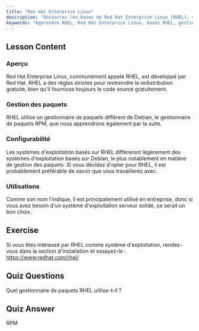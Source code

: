 ```yaml
---
title: "Red Hat Enterprise Linux"
description: "Découvrez les bases de Red Hat Enterprise Linux (RHEL), son gestionnaire de paquets RPM et ses utilisations en entreprise. Comprenez les principales différences et avantages de RHEL."
keywords: "Apprendre RHEL, Red Hat Enterprise Linux, bases RHEL, gestionnaire de paquets RPM, OS serveur Linux, RHEL débutant, guide RHEL"
---
```


## Lesson Content

### Aperçu

Red Hat Enterprise Linux, communément appelé RHEL, est développé par Red Hat. RHEL a des règles strictes pour restreindre la redistribution gratuite, bien qu'il fournisse toujours le code source gratuitement.

### Gestion des paquets

RHEL utilise un gestionnaire de paquets différent de Debian, le gestionnaire de paquets RPM, que nous apprendrons également par la suite.

### Configurabilité

Les systèmes d'exploitation basés sur RHEL différeront légèrement des systèmes d'exploitation basés sur Debian, le plus notablement en matière de gestion des paquets. Si vous décidez d'opter pour RHEL, il est probablement préférable de savoir que vous travaillerez avec.

### Utilisations

Comme son nom l'indique, il est principalement utilisé en entreprise, donc si vous avez besoin d'un système d'exploitation serveur solide, ce serait un bon choix.

## Exercise

Si vous êtes intéressé par RHEL comme système d'exploitation, rendez-vous dans la section d'installation et essayez-le : <https://www.redhat.com/rhel/>

## Quiz Questions

Quel gestionnaire de paquets RHEL utilise-t-il ?

## Quiz Answer

RPM
